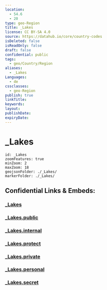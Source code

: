 ```yaml
---
location:
  - 54.6
  - 20
type: geo-Region
title: _Lakes
license: CC BY-SA 4.0
source: https://datahub.io/core/country-codes
isDeleted: false
isReadOnly: false
draft: false
confidential: public
tags:
  - geo/Country/Region
aliases:
  - _Lakes
Languages:
  - de
cssclasses:
  - geo-Region
publish: true
linkTitle:
keywords:
layout:
publishDate:
expiryDate:
---
```


# _Lakes

```leaflet
id: _Lakes
zoomFeatures: true 
minZoom: 2 
maxZoom: 18
geojsonFolder: ./_Lakes/
markerFolder: ./_Lakes/
```


## Confidential Links & Embeds: 

### [_Lakes](/_Standards/Earth/Continent/Europe/Europe~East/Russia/Russia~NorthWest/Kaliningrad~Oblast/_Lakes.md) 

### [_Lakes.public](/_public/Earth/Continent/Europe/Europe~East/Russia/Russia~NorthWest/Kaliningrad~Oblast/_Lakes.public.md) 

### [_Lakes.internal](/_internal/Earth/Continent/Europe/Europe~East/Russia/Russia~NorthWest/Kaliningrad~Oblast/_Lakes.internal.md) 

### [_Lakes.protect](/_protect/Earth/Continent/Europe/Europe~East/Russia/Russia~NorthWest/Kaliningrad~Oblast/_Lakes.protect.md) 

### [_Lakes.private](/_private/Earth/Continent/Europe/Europe~East/Russia/Russia~NorthWest/Kaliningrad~Oblast/_Lakes.private.md) 

### [_Lakes.personal](/_personal/Earth/Continent/Europe/Europe~East/Russia/Russia~NorthWest/Kaliningrad~Oblast/_Lakes.personal.md) 

### [_Lakes.secret](/_secret/Earth/Continent/Europe/Europe~East/Russia/Russia~NorthWest/Kaliningrad~Oblast/_Lakes.secret.md)

